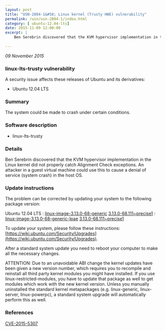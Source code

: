 ```yaml
---
layout: post
title: "USN-2804-1&#58; Linux kernel (Trusty HWE) vulnerability"
permalink: /usn/usn-2804-1/index.html
category: [ ubuntu-12.04-lts]
date: 2015-11-09 12:00:00
excerpt: |
    Ben Serebrin discovered that the KVM hypervisor implementation in the Linux kernel did not properly catch Alignment Check exceptions. An attacker in a guest virtual machine could use this to cause a denial of service (system crash) in the host OS. 
    
--- 
```

 
 

*09 November 2015*

### linux-lts-trusty vulnerability

A security issue affects these releases of Ubuntu and its derivatives:

* Ubuntu 12.04 LTS

### Summary

The system could be made to crash under certain conditions. 

### Software description

* linux-lts-trusty 

### Details

Ben Serebrin discovered that the KVM hypervisor implementation in the Linux kernel did not properly catch Alignment Check exceptions. An attacker in a guest virtual machine could use this to cause a denial of service (system crash) in the host OS. 

### Update instructions

The problem can be corrected by updating your system to the following package version:

Ubuntu 12.04 LTS
 : [linux-image-3.13.0-68-generic](https://launchpad.net/ubuntu/+source/linux-lts-trusty) <span> [3.13.0-68.111~precise1](https://launchpad.net/ubuntu/+source/linux-lts-trusty/3.13.0-68.111~precise1) </span> 
 : [linux-image-3.13.0-68-generic-lpae](https://launchpad.net/ubuntu/+source/linux-lts-trusty) <span> [3.13.0-68.111~precise1](https://launchpad.net/ubuntu/+source/linux-lts-trusty/3.13.0-68.111~precise1) </span> 

To update your system, please follow these instructions: [https://wiki.ubuntu.com/Security/Upgrades](https://wiki.ubuntu.com/Security/Upgrades).

After a standard system update you need to reboot your computer to make all the necessary changes.

ATTENTION: Due to an unavoidable ABI change the kernel updates have been given a new version number, which requires you to recompile and reinstall all third party kernel modules you might have installed. If you use linux-restricted-modules, you have to update that package as well to get modules which work with the new kernel version. Unless you manually uninstalled the standard kernel metapackages (e.g. linux-generic, linux-server, linux-powerpc), a standard system upgrade will automatically perform this as well. 

### References

 
 [CVE-2015-5307](http://people.ubuntu.com/~ubuntu-security/cve/CVE-2015-5307)
 

